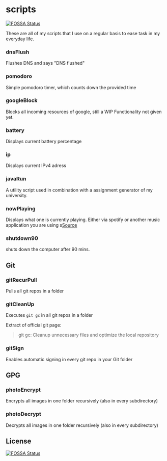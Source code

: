 # scripts
[![FOSSA Status](https://app.fossa.io/api/projects/git%2Bgithub.com%2FBenzammour%2Fscripts.svg?type=shield)](https://app.fossa.io/projects/git%2Bgithub.com%2FBenzammour%2Fscripts?ref=badge_shield)


These are all of my scripts that I use on a regular basis to ease task in my everyday life.

### dnsFlush
Flushes DNS and says "DNS flushed"

### pomodoro
Simple pomodoro timer, which counts down the provided time

### googleBlock
Blocks all incoming resources of google, still a WIP
Functionality not given yet.

### battery
Displays current battery percentage

### ip
Displays current IPv4 adress

### javaRun
A utility script used in combination with a assignment generator of my university.

### nowPlaying
Displays what one is currently playing. Either via spotify or another music application you are using s[Source](https://www.tylerewing.co/tmux-now-playing)

### shutdown90
shuts down the computer after 90 mins.


## Git

### gitRecurPull

Pulls all git repos in a folder

### gitCleanUp

Executes `git gc` in all git repos in a folder  
  
Extract of official git page:  

> git gc: Cleanup unnecessary files and optimize the local repository

### gitSign

Enables automatic signing in every git repo in your Git folder


## GPG

### photoEncrypt
Encrypts all images in one folder recursively (also in every subdirectory)

### photoDecrypt
Decrypts all images in one folder recursively (also in every subdirectory)


## License
[![FOSSA Status](https://app.fossa.io/api/projects/git%2Bgithub.com%2FBenzammour%2Fscripts.svg?type=large)](https://app.fossa.io/projects/git%2Bgithub.com%2FBenzammour%2Fscripts?ref=badge_large)